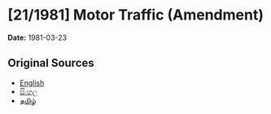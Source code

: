 # [21/1981] Motor Traffic (Amendment)

**Date:** 1981-03-23

## Original Sources

- [English](https://documents.gov.lk/view/acts/1981/3/21-1981_E.pdf)
- [සිංහල](https://documents.gov.lk/view/acts/1981/3/21-1981_S.pdf)
- [தமிழ்](https://documents.gov.lk/view/acts/1981/3/21-1981_T.pdf)
